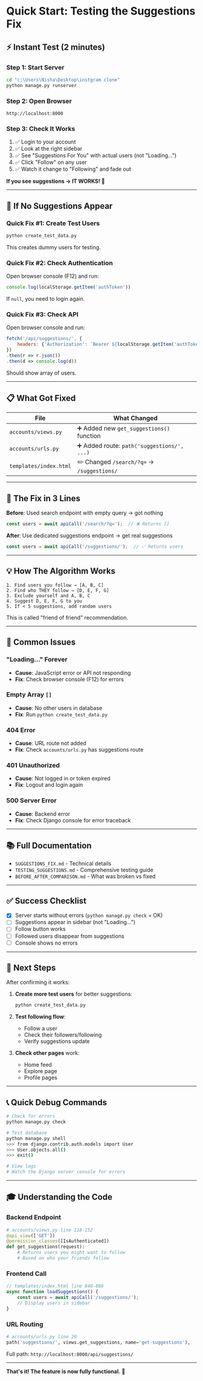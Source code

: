 # Quick Start: Testing the Suggestions Fix

## ⚡ Instant Test (2 minutes)

### Step 1: Start Server
```bash
cd "c:\Users\Nisha\Desktop\instgram clone"
python manage.py runserver
```

### Step 2: Open Browser
```
http://localhost:8000
```

### Step 3: Check It Works
1. ✅ Login to your account
2. ✅ Look at the right sidebar
3. ✅ See "Suggestions For You" with actual users (not "Loading...")
4. ✅ Click "Follow" on any user
5. ✅ Watch it change to "Following" and fade out

**If you see suggestions → IT WORKS! 🎉**

---

## 🔧 If No Suggestions Appear

### Quick Fix #1: Create Test Users
```bash
python create_test_data.py
```
This creates dummy users for testing.

### Quick Fix #2: Check Authentication
Open browser console (F12) and run:
```javascript
console.log(localStorage.getItem('authToken'))
```
If `null`, you need to login again.

### Quick Fix #3: Check API
Open browser console and run:
```javascript
fetch('/api/suggestions/', {
    headers: {'Authorization': `Bearer ${localStorage.getItem('authToken')}`}
})
.then(r => r.json())
.then(d => console.log(d))
```
Should show array of users.

---

## 📋 What Got Fixed

| File | What Changed |
|------|-------------|
| `accounts/views.py` | ➕ Added new `get_suggestions()` function |
| `accounts/urls.py` | ➕ Added route: `path('suggestions/', ...)` |
| `templates/index.html` | ✏️ Changed `/search/?q=` → `/suggestions/` |

---

## 🎯 The Fix in 3 Lines

**Before**: Used search endpoint with empty query → got nothing
```javascript
const users = await apiCall('/search/?q=');  // ❌ Returns []
```

**After**: Use dedicated suggestions endpoint → get real suggestions
```javascript
const users = await apiCall('/suggestions/');  // ✅ Returns users
```

---

## 💡 How The Algorithm Works

```
1. Find users you follow → [A, B, C]
2. Find who THEY follow → [D, E, F, G]
3. Exclude yourself and A, B, C
4. Suggest D, E, F, G to you
5. If < 5 suggestions, add random users
```

This is called "friend of friend" recommendation.

---

## 🐛 Common Issues

### "Loading..." Forever
- **Cause**: JavaScript error or API not responding
- **Fix**: Check browser console (F12) for errors

### Empty Array `[]`
- **Cause**: No other users in database
- **Fix**: Run `python create_test_data.py`

### 404 Error
- **Cause**: URL route not added
- **Fix**: Check `accounts/urls.py` has suggestions route

### 401 Unauthorized
- **Cause**: Not logged in or token expired
- **Fix**: Logout and login again

### 500 Server Error
- **Cause**: Backend error
- **Fix**: Check Django console for error traceback

---

## 📚 Full Documentation

- `SUGGESTIONS_FIX.md` - Technical details
- `TESTING_SUGGESTIONS.md` - Comprehensive testing guide  
- `BEFORE_AFTER_COMPARISON.md` - What was broken vs fixed

---

## ✅ Success Checklist

- [x] Server starts without errors (`python manage.py check` = OK)
- [ ] Suggestions appear in sidebar (not "Loading...")
- [ ] Follow button works
- [ ] Followed users disappear from suggestions
- [ ] Console shows no errors

---

## 🚀 Next Steps

After confirming it works:

1. **Create more test users** for better suggestions:
   ```bash
   python create_test_data.py
   ```

2. **Test following flow**:
   - Follow a user
   - Check their followers/following
   - Verify suggestions update

3. **Check other pages** work:
   - Home feed
   - Explore page
   - Profile pages

---

## 📞 Quick Debug Commands

```bash
# Check for errors
python manage.py check

# Test database
python manage.py shell
>>> from django.contrib.auth.models import User
>>> User.objects.all()
>>> exit()

# View logs
# Watch the Django server console for errors
```

---

## 🎓 Understanding the Code

### Backend Endpoint
```python
# accounts/views.py line 118-152
@api_view(['GET'])
@permission_classes([IsAuthenticated])
def get_suggestions(request):
    # Returns users you might want to follow
    # Based on who your friends follow
```

### Frontend Call
```javascript
// templates/index.html line 840-866
async function loadSuggestions() {
    const users = await apiCall('/suggestions/');
    // Display users in sidebar
}
```

### URL Routing
```python
# accounts/urls.py line 20
path('suggestions/', views.get_suggestions, name='get-suggestions'),
```

Full path: `http://localhost:8000/api/suggestions/`

---

**That's it! The feature is now fully functional.** 🎉
